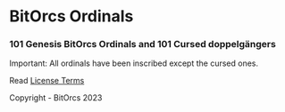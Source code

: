 # BitOrcs Ordinals

### 101 Genesis BitOrcs Ordinals and 101 Cursed doppelgängers

Important: All ordinals have been inscribed except the cursed ones.

Read [License Terms](https://github.com/bitorcs/bitorcs-ordinals/blob/main/LICENSE)

Copyright - BitOrcs 2023
